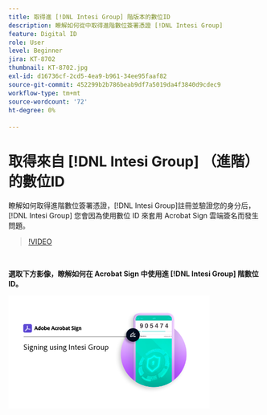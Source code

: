 ```yaml
---
title: 取得進 [!DNL Intesi Group] 階版本的數位ID
description: 瞭解如何從中取得進階數位簽署憑證 [!DNL Intesi Group]
feature: Digital ID
role: User
level: Beginner
jira: KT-8702
thumbnail: KT-8702.jpg
exl-id: d16736cf-2cd5-4ea9-b961-34ee95faaf82
source-git-commit: 452299b2b786beab9df7a5019da4f3840d9cdec9
workflow-type: tm+mt
source-wordcount: '72'
ht-degree: 0%

---
```


# 取得來自 [!DNL Intesi Group] （進階） 的數位ID

瞭解如何取得進階數位簽署憑證，[!DNL Intesi Group]註冊並驗證您的身分后， [!DNL Intesi Group] 您會因為使用數位 ID 來套用 Acrobat Sign 雲端簽名而發生問題。

>[!VIDEO](https://video.tv.adobe.com/v/337065?quality=12&learn=on&hidetitle=true)

<br>

**選取下方影像，瞭解如何在 Acrobat Sign 中使用進 [!DNL Intesi Group] 階數位 ID。**

[![圖像](assets/IntesiSign_400.png)](intesi-sign.md)
